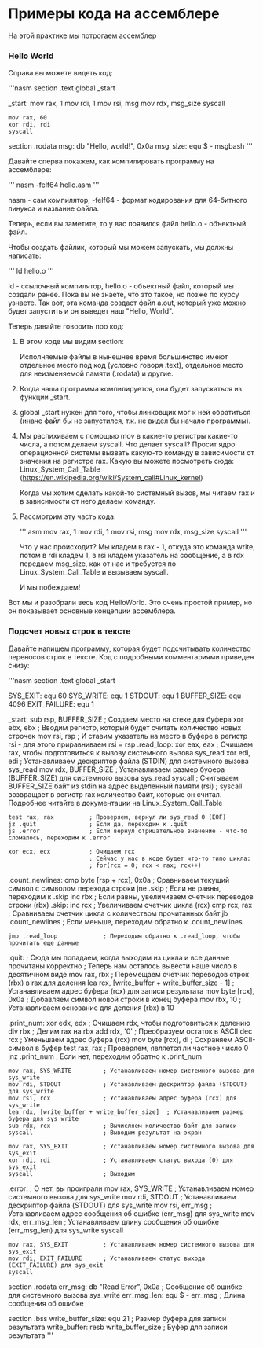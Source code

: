 # Примеры кода на ассемблере

На этой практике мы потрогаем ассемблер

### Hello World

Справа вы можете видеть код:

'''nasm
section .text
global _start

_start:
    mov rax, 1
    mov rdi, 1
    mov rsi, msg
    mov rdx, msg_size
    syscall

    mov rax, 60
    xor rdi, rdi
    syscall

section .rodata
msg: db "Hello, world!", 0x0a
msg_size: equ $ - msgbash
'''

Давайте сперва покажем, как компилировать программу на ассемблере:

'''
nasm -felf64 hello.asm
'''

nasm - сам компилятор, -felf64 - формат кодирования для 64-битного линукса и название файла.

Теперь, если вы заметите, то у вас появился файл hello.o - объектный файл.

Чтобы создать файлик, который мы можем запускать, мы должны написать:

'''
ld hello.o
'''

ld - ссылочный компилятор, hello.o - объектный файл, который мы создали ранее. Пока вы не знаете, что это такое, но позже по курсу узнаете. Так вот, эта команда создаст файл a.out, который уже можно будет запустить и он выведет наш "Hello, World".

Теперь давайте говорить про код:

1.  В этом коде мы видим section:

    Исполняемые файлы в нынешнее время большинство имеют отдельное место под код (условно говоря .text), отдельное место для неизменяемой памяти (.rodata) и другие.

2.  Когда наша программа компилируется, она будет запускаться из функции _start.

3.  global _start нужен для того, чтобы линковщик мог к ней обратиться (иначе файл бы не запустился, т.к. не видел бы начало программы).

4.  Мы распихиваем с помощью mov в какие-то регистры какие-то числа, а потом делаем syscall. Что делает syscall? Просит ядро операционной системы вызвать какую-то команду в зависимости от значения на регистре rax. Какую вы можете посмотреть сюда: Linux_System_Call_Table (https://en.wikipedia.org/wiki/System_call#Linux_kernel)

    Когда мы хотим сделать какой-то системный вызов, мы читаем rax и в зависимости от него делаем команду.

5.  Рассмотрим эту часть кода:

    ''' asm
    mov rax, 1
    mov rdi, 1
    mov rsi, msg
    mov rdx, msg_size
    syscall
    '''

    Что у нас происходит? Мы кладем в rax - 1, откуда это команда write, потом в rdi кладем 1, в rsi кладем указатель на сообщение, а в rdx передаем msg_size, как от нас и требуется по Linux_System_Call_Table  и вызываем syscall.

    И мы побеждаем!

Вот мы и разобрали весь код HelloWorld. Это очень простой пример, но он показывает основные концепции ассемблера. 

### Подсчет новых строк в тексте

Давайте напишем программу, которая будет подсчитывать количество переносов строк в тексте. Код с подробными комментариями приведен снизу: 


'''nasm
section .text
global _start

SYS_EXIT: equ 60
SYS_WRITE: equ 1
STDOUT: equ 1
BUFFER_SIZE: equ 4096
EXIT_FAILURE: equ 1

_start:
    sub rsp, BUFFER_SIZE   ; Создаем место на стеке для буфера
    xor ebx, ebx           ; Вводим регистр, который будет считать количество новых строчек
    mov rsi, rsp           ; И ставим указатель на место в буфере в регистр rsi - для этого приравниваем rsi = rsp
.read_loop:
    xor eax, eax           ; Очищаем rax, чтобы подготовиться к вызову системного вызова sys_read
    xor edi, edi           ; Устанавливаем дескриптор файла (STDIN) для системного вызова sys_read
    mov rdx, BUFFER_SIZE   ; Устанавливаем размер буфера (BUFFER_SIZE) для системного вызова sys_read
    syscall                ; Считываем BUFFER_SIZE байт из stdin  на адрес выделенный памяти (rsi)
    ; syscall возвращает в регистр rax количество байт, которые он считал. Подробнее читайте в документации на Linux_System_Call_Table

    test rax, rax          ; Проверяем, вернул ли sys_read 0 (EOF)
    jz .quit               ; Если да, переходим к .quit
    js .error              ; Если вернул отрицательное значение - что-то сломалось, переходим к .error

    xor ecx, ecx           ; Очищаем rcx
                           ; Сейчас у нас в коде будет что-то типо цикла:
                           ; for(rcx = 0; rcx < rax; rcx++) 
.count_newlines:
    cmp byte [rsp + rcx], 0x0a  ; Сравниваем текущий символ с символом перехода строки
    jne .skip                   ; Если не равны, переходим к .skip
    inc rbx                     ; Если равны, увеличиваем счетчик переводов строки (rbx)
.skip:
    inc rcx                     ; Увеличиваем счетчик цикла (rcx)
    cmp rcx, rax                ; Сравниваем счетчик цикла с количеством прочитанных байт
    jb .count_newlines          ; Если меньше, переходим обратно к .count_newlines

    jmp .read_loop             ; Переходим обратно к .read_loop, чтобы прочитать еще данные

.quit:
    ; Сюда мы попадаем, когда выходим из цикла и все данные прочитаны корректно
    ; Теперь нам осталось вывести наше число в десятичном виде
    mov rax, rbx               ; Перемещаем счетчик переводов строк (rbx) в rax для деления
    lea rcx, [write_buffer + write_buffer_size - 1]  ; Устанавливаем адрес буфера (rcx) для записи результата
    mov byte [rcx], 0x0a       ; Добавляем символ новой строки в конец буфера
    mov rbx, 10                ; Устанавливаем основание для деления (rbx) в 10

.print_num:
    xor edx, edx               ; Очищаем rdx, чтобы подготовиться к делению
    div rbx                    ; Делим rax на rbx
    add rdx, '0'               ; Преобразуем остаток в ASCII
    dec rcx                    ; Уменьшаем адрес буфера (rcx)
    mov byte [rcx], dl         ; Сохраняем ASCII-символ в буфер
    test rax, rax              ; Проверяем, является ли частное число 0
    jnz .print_num             ; Если нет, переходим обратно к .print_num

    mov rax, SYS_WRITE         ; Устанавливаем номер системного вызова для sys_write
    mov rdi, STDOUT            ; Устанавливаем дескриптор файла (STDOUT) для sys_write
    mov rsi, rcx               ; Устанавливаем адрес буфера (rcx) для sys_write
    lea rdx, [write_buffer + write_buffer_size]  ; Устанавливаем размер буфера для sys_write
    sub rdx, rcx               ; Вычисляем количество байт для записи
    syscall                    ; Выводим результат на экран

    mov rax, SYS_EXIT          ; Устанавливаем номер системного вызова для sys_exit
    xor rdi, rdi               ; Устанавливаем статус выхода (0) для sys_exit
    syscall                    ; Выходим

.error:
    ; О нет, вы проиграли
    mov rax, SYS_WRITE         ; Устанавливаем номер системного вызова для sys_write
    mov rdi, STDOUT            ; Устанавливаем дескриптор файла (STDOUT) для sys_write
    mov rsi, err_msg           ; Устанавливаем адрес сообщения об ошибке (err_msg) для sys_write
    mov rdx, err_msg_len       ; Устанавливаем длину сообщения об ошибке (err_msg_len) для sys_write
    syscall

    mov rax, SYS_EXIT          ; Устанавливаем номер системного вызова для sys_exit
    mov rdi, EXIT_FAILURE      ; Устанавливаем статус выхода (EXIT_FAILURE) для sys_exit
    syscall

section .rodata
err_msg: db "Read Error", 0x0a  ; Сообщение об ошибке для системного вызова sys_write
err_msg_len: equ $ - err_msg    ; Длина сообщения об ошибке

section .bss
write_buffer_size: equ 21      ; Размер буфера для записи результата
write_buffer: resb write_buffer_size  ; Буфер для записи результата
'''